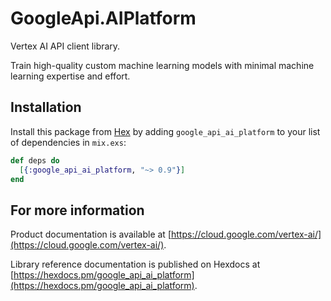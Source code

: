 # GoogleApi.AIPlatform

Vertex AI API client library.

Train high-quality custom machine learning models with minimal machine learning expertise and effort.

## Installation

Install this package from [Hex](https://hex.pm) by adding
`google_api_ai_platform` to your list of dependencies in `mix.exs`:

```elixir
def deps do
  [{:google_api_ai_platform, "~> 0.9"}]
end
```

## For more information

Product documentation is available at [https://cloud.google.com/vertex-ai/](https://cloud.google.com/vertex-ai/).

Library reference documentation is published on Hexdocs at
[https://hexdocs.pm/google_api_ai_platform](https://hexdocs.pm/google_api_ai_platform).
